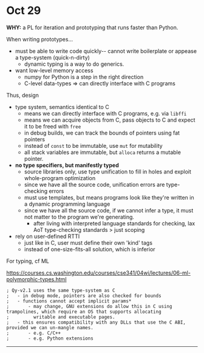# Oct 29

**WHY:** a PL for iteration and prototyping that runs faster than Python.

When writing prototypes...
- must be able to write code quickly-- cannot write boilerplate or appease a type-system (quick-n-dirty)
    - dynamic typing is a way to do generics.
- want low-level memory access
    - numpy for Python is a step in the right direction
    - C-level data-types => can directly interface with C programs

Thus, design
- type system, semantics identical to C
    - means we can directly interface with C programs, e.g. via `libffi`
    - means we can acquire objects from C, pass objects to C and expect it to be freed with `free`
    - in debug builds, we can track the bounds of pointers using fat pointers
    - instead of `const` to be immutable, use `mut` for mutability
    - all stack variables are immutable, but `alloca` returns a mutable pointer.
- **no type specifiers, but manifestly typed**
    - source libraries only, use type unification to fill in holes and exploit whole-program optimization
    - since we have all the source code, unification errors are type-checking errors
    - must use templates, but means programs look like they're written in a dynamic programming language
    - since we have all the source code, if we cannot infer a type, it must not matter to the program we're generating.
      - after living with interpreted language standards for checking, lax AoT type-checking standards > just scoping
- rely on user-defined RTTI
    - just like in C, user must define their own 'kind' tags
    - instead of one-size-fits-all solution, which is inferior

For typing, cf ML

https://courses.cs.washington.edu/courses/cse341/04wi/lectures/06-ml-polymorphic-types.html

```
; Qy-v2.1 uses the same type-system as C
;   - in debug mode, pointers are also checked for bounds
;   - functions cannot accept implicit params*
;       - may change, GNU extensions do allow this in C using trampolines, which require an OS that supports allocating
;         writable and executable pages.
;   - this ensures compatibility with any DLLs that use the C ABI, provided we can un-mangle names.
;       - e.g. C/C++
;       - e.g. Python extensions
```

---
